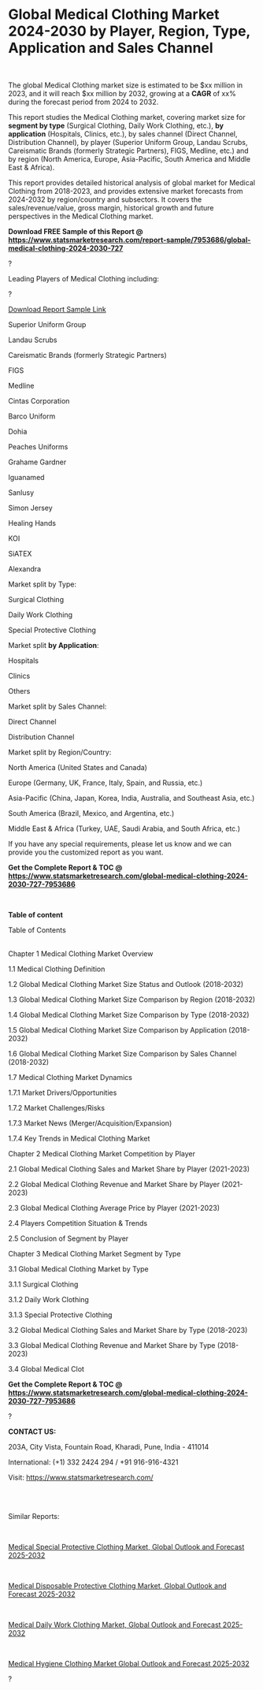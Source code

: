 <h1>Global Medical Clothing Market 2024-2030 by Player, Region, Type, Application and Sales Channel</h1><br/><p>The global Medical Clothing market size is estimated to be $xx million in 2023, and it will reach $xx million by 2032, growing at a <strong>CAGR</strong> of xx% during the forecast period from 2024 to 2032.</p>
 
 
 
 <p>This report studies the Medical Clothing market, covering market size for <strong>segment by type</strong> (Surgical Clothing, Daily Work Clothing, etc.), <strong>by application</strong> (Hospitals, Clinics, etc.), by sales channel (Direct Channel, Distribution Channel), by player (Superior Uniform Group, Landau Scrubs, Careismatic Brands (formerly Strategic Partners), FIGS, Medline, etc.) and by region (North America, Europe, Asia-Pacific, South America and Middle East & Africa).</p>
 
 
 
 <p>This report provides detailed historical analysis of global market for Medical Clothing from 2018-2023, and provides extensive market forecasts from 2024-2032 by region/country and subsectors. It covers the sales/revenue/value, gross margin, historical growth and future perspectives in the Medical Clothing market.</p>
 
 
 
 <div><b>Download FREE Sample of this Report @ <a href="https://www.statsmarketresearch.com/download-free-sample/7953686/global-medical-clothing-2024-2030-727">https://www.statsmarketresearch.com/report-sample/7953686/global-medical-clothing-2024-2030-727</a></b></div>
 
 
 
 <p>? </p>
 
 
 
 <p>Leading Players of Medical Clothing including:</p>
 
 
 
 <p>? </p>
 
 
 
 <p><a href="https://www.statsmarketresearch.com/download-free-sample/7953686/global-medical-clothing-2024-2030-727">Download Report Sample Link</a></p>
 
 
 
 <p>Superior Uniform Group</p>
 
 
 
 <p>Landau Scrubs</p>
 
 
 
 <p>Careismatic Brands (formerly Strategic Partners)</p>
 
 
 
 <p>FIGS</p>
 
 
 
 <p>Medline</p>
 
 
 
 <p>Cintas Corporation</p>
 
 
 
 <p>Barco Uniform</p>
 
 
 
 <p>Dohia</p>
 
 
 
 <p>Peaches Uniforms</p>
 
 
 
 <p>Grahame Gardner</p>
 
 
 
 <p>Iguanamed</p>
 
 
 
 <p>Sanlusy</p>
 
 
 
 <p>Simon Jersey</p>
 
 
 
 <p>Healing Hands</p>
 
 
 
 <p>KOI</p>
 
 
 
 <p>SiATEX</p>
 
 
 
 <p>Alexandra</p>
 
 
 
 <p>Market split by Type:</p>
 
 
 
 <p>Surgical Clothing</p>
 
 
 
 <p>Daily Work Clothing</p>
 
 
 
 <p>Special Protective Clothing</p>
 
 
 
 <p>Market split <strong>by Application</strong>:</p>
 
 
 
 <p>Hospitals</p>
 
 
 
 <p>Clinics</p>
 
 
 
 <p>Others</p>
 
 
 
 <p>Market split by Sales Channel:</p>
 
 
 
 <p>Direct Channel</p>
 
 
 
 <p>Distribution Channel</p>
 
 
 
 <p>Market split by Region/Country:</p>
 
 
 
 <p>North America (United States and Canada)</p>
 
 
 
 <p>Europe (Germany, UK, France, Italy, Spain, and Russia, etc.)</p>
 
 
 
 <p>Asia-Pacific (China, Japan, Korea, India, Australia, and Southeast Asia, etc.)</p>
 
 
 
 <p>South America (Brazil, Mexico, and Argentina, etc.)</p>
 
 
 
 <p>Middle East & Africa (Turkey, UAE, Saudi Arabia, and South Africa, etc.)</p>
 
 
 
 <p>If you have any special requirements, please let us know and we can provide you the customized report as you want.</p>
 
 
 
 <div><b>Get the Complete Report & TOC @ <a href="https://www.statsmarketresearch.com/global-medical-clothing-2024-2030-727-7953686">https://www.statsmarketresearch.com/global-medical-clothing-2024-2030-727-7953686</a></b></div>
 
 
 
 <p><br />
 
 <b>Table of content</b></p>
 
 
 
 <p>Table of Contents<br />
 
 <br />
 
 Chapter 1 Medical Clothing Market Overview<br />
 
 1.1 Medical Clothing Definition<br />
 
 1.2 Global Medical Clothing Market Size Status and Outlook (2018-2032)<br />
 
 1.3 Global Medical Clothing Market Size Comparison by Region (2018-2032)<br />
 
 1.4 Global Medical Clothing Market Size Comparison by Type (2018-2032)<br />
 
 1.5 Global Medical Clothing Market Size Comparison by Application (2018-2032)<br />
 
 1.6 Global Medical Clothing Market Size Comparison by Sales Channel (2018-2032)<br />
 
 1.7 Medical Clothing Market Dynamics<br />
 
 1.7.1 Market Drivers/Opportunities<br />
 
 1.7.2 Market Challenges/Risks<br />
 
 1.7.3 Market News (Merger/Acquisition/Expansion)<br />
 
 1.7.4 Key Trends in Medical Clothing Market<br />
 
 Chapter 2 Medical Clothing Market Competition by Player<br />
 
 2.1 Global Medical Clothing Sales and Market Share by Player (2021-2023)<br />
 
 2.2 Global Medical Clothing Revenue and Market Share by Player (2021-2023)<br />
 
 2.3 Global Medical Clothing Average Price by Player (2021-2023)<br />
 
 2.4 Players Competition Situation & Trends<br />
 
 2.5 Conclusion of Segment by Player<br />
 
 Chapter 3 Medical Clothing Market Segment by Type<br />
 
 3.1 Global Medical Clothing Market by Type<br />
 
 3.1.1 Surgical Clothing<br />
 
 3.1.2 Daily Work Clothing<br />
 
 3.1.3 Special Protective Clothing<br />
 
 3.2 Global Medical Clothing Sales and Market Share by Type (2018-2023)<br />
 
 3.3 Global Medical Clothing Revenue and Market Share by Type (2018-2023)<br />
 
 3.4 Global Medical Clot</p>
 
 
 
 <div><b>Get the Complete Report & TOC @ <a href="https://www.statsmarketresearch.com/global-medical-clothing-2024-2030-727-7953686">https://www.statsmarketresearch.com/global-medical-clothing-2024-2030-727-7953686</a></b></div>
 
 
 
 <p>? </p>
 
 
 
 <p><b>CONTACT US:</b><br />
 
 203A, City Vista, Fountain Road, Kharadi, Pune, India - 411014<br />
 
 International: (+1) 332 2424 294 / +91 916-916-4321<br />
 
 Visit: <a href="https://www.statsmarketresearch.com/">https://www.statsmarketresearch.com/</a><br />
 
 <br />
 
 <br />
 
 Similar Reports:<br />
 
 <br />
 
 <a href="https://www.statsmarketresearch.com/global-medical-special-protective-clothing-forecast-2025-2032-246-8031215">Medical Special Protective Clothing Market, Global Outlook and Forecast 2025-2032</a><br />
 
 <br />
 
 <a href="https://www.statsmarketresearch.com/global-medical-disposable-protective-clothing-forecast-2025-2032-593-8031173">Medical Disposable Protective Clothing Market, Global Outlook and Forecast 2025-2032</a><br />
 
 <br />
 
 <a href="https://www.statsmarketresearch.com/global-medical-daily-work-clothing-forecast-2025-2032-970-8031213">Medical Daily Work Clothing Market, Global Outlook and Forecast 2025-2032</a><br />
 
 <br />
 
 <a href="https://www.statsmarketresearch.com/global-medical-hygiene-clothing-2025-2032-17-8031006">Medical Hygiene Clothing Market Global Outlook and Forecast 2025-2032 </a><br />
 
 ? </p>